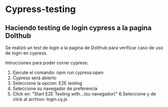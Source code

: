 # Cypress-testing
## Haciendo testing de login cypress a la pagina Dolthub 
Se realizó un test de login a la pagina de Dolthub para verificar caso de uso de login en cypress.

Intrucciones para poder correr cypress:
1. Ejecute el comando: npm run cypress:open
2. Cypress será abierto
3. Seleccione la opcion: E2E testing
4. Seleccione su navegador de preferencia
5. Click en: "Start E2E Testing with...(su navegador)"
6.Seleccione y de click al archivo: login.cy.js
